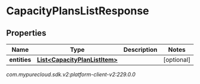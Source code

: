 # CapacityPlansListResponse


## Properties

| Name | Type | Description | Notes |
| ------------ | ------------- | ------------- | ------------- |
| **entities** | [**List&lt;CapacityPlanListItem&gt;**](CapacityPlanListItem) |  |  [optional] |




_com.mypurecloud.sdk.v2:platform-client-v2:229.0.0_
